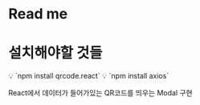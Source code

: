 # Read me

# 설치해야할 것들

<aside>
💡 `npm install qrcode.react`
💡 `npm install axios`
</aside>

React에서 데이터가 들어가있는 QR코드를 띄우는 Modal 구현